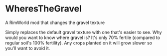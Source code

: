 # WheresTheGravel

A RimWorld mod that changes the gravel texture

Simply replaces the default gravel texture with one that's easier to see. Why would you want to know where gravel is? It's only 70% fertile (compared to regular soil's 100% fertility). Any crops planted on it will grow slower so you'll want to avoid it.
